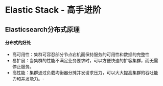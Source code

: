 # Elastic Stack - 高手进阶

## Elasticsearch分布式原理

#### 分布式的好处
- 高可用性：集群可容忍部分节点宕机而保持服务的可用性和数据的完整性
- 易扩展：当集群的性能不满足业务要求时，可以方便快速的扩容集群，而无需停止服务。
- 高性能：集群通过负载均衡器分摊并发请求压力，可以大大提高集群的吞吐能力和并发能力。-